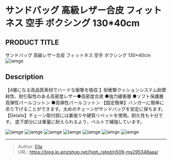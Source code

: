 # サンドバッグ 高級レザー合皮 フィットネス 空手 ボクシング 130*40cm


## PRODUCT TITLE 

サンドバッグ 高級レザー合皮 フィットネス 空手 ボクシング 130*40cm![iamge](https://b2bfiles1.gigab2b.cn/image/wkseller/305/20220920_f9cdfbab033bb2698f2afe403f1411c6.jpg)

## Description

【4層になる高品質素材でハードな衝撃を吸収 】耐衝撃クッションシステム耐摩耗性、耐引裂性のある高密度レザー●高密度合皮     ●強力緩衝層    ●ソフト保護層   高弾性パールコットン ●高弾性パールコットン
【固定簡単】ハンガーに簡単に吊り下げることができます。太めのチェーンがサンドバッグを安定に保ちます。
【Details】チェーン取付部には裏張りや硬質リベットを使用。耐久性も十分です。 底下部分には重量に耐えられるよう、ベルトで補強しています。







![iamge](https://b2bfiles1.gigab2b.cn/image/wkseller/305/20220920_da0e8805ee466c724fe3ced22d237855.jpg)
![iamge](https://b2bfiles1.gigab2b.cn/image/wkseller/305/20220920_3cbf63fa57d3343d791eba469ccaec5d.jpg)
![iamge](https://b2bfiles1.gigab2b.cn/image/wkseller/305/20220920_2ec6c68b17f7d502a8350e46c0fcf0ce.jpg)
![iamge](https://b2bfiles1.gigab2b.cn/image/wkseller/305/20220920_d4da928b7ceb9cbcfdf39443b3cc60f0.jpg)
![iamge](https://b2bfiles1.gigab2b.cn/image/wkseller/305/20220920_ae6c64704ce5a86b585d1ef320135aa6.jpg)
![iamge](https://b2bfiles1.gigab2b.cn/image/wkseller/305/20220920_a1bb01a13cca18f824347eb7ded0671e.jpg)
![iamge](https://b2bfiles1.gigab2b.cn/image/wkseller/305/20220920_d13de3b73471f93e1bf3045a84a16917.jpg)


---

> Author: [Ella](https://blog.jp.amzshop.net/)  
> URL: https://blog.jp.amzshop.net/high_rated/n509-ms295348aaa/  

